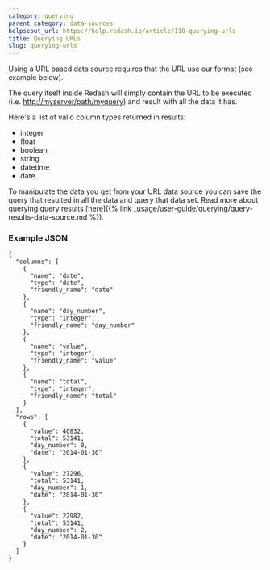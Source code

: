```yaml
---
category: querying
parent_category: data-sources
helpscout_url: https://help.redash.io/article/118-querying-urls
title: Querying URLs
slug: querying-urls
---
```

Using a URL based data source requires that the URL use our format (see example below).

The query itself inside Redash will simply contain the URL to be executed
(i.e.   <http://myserver/path/myquery>) and result with all the data it has.

Here's a list of valid column types returned in results:

  * integer
  * float
  * boolean
  * string
  * datetime
  * date

To manipulate the data you get from your URL data source you can save the
query that resulted in all the data and query that data set. Read more about
querying query results  [here]({% link _usage/user-guide/querying/query-results-data-source.md %}).

### Example JSON

```
{
  "columns": [
    {
      "name": "date",
      "type": "date",
      "friendly_name": "date"
    },
    {
      "name": "day_number",
      "type": "integer",
      "friendly_name": "day_number"
    },
    {
      "name": "value",
      "type": "integer",
      "friendly_name": "value"
    },
    {
      "name": "total",
      "type": "integer",
      "friendly_name": "total"
    }
  ],
  "rows": [
    {
      "value": 40832,
      "total": 53141,
      "day_number": 0,
      "date": "2014-01-30"
    },
    {
      "value": 27296,
      "total": 53141,
      "day_number": 1,
      "date": "2014-01-30"
    },
    {
      "value": 22982,
      "total": 53141,
      "day_number": 2,
      "date": "2014-01-30"
    }
  ]
}

```

